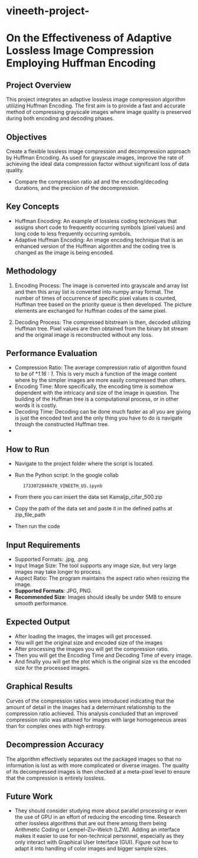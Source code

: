 ﻿# vineeth-project-
# On the Effectiveness of Adaptive Lossless Image Compression Employing Huffman Encoding

## Project Overview
This project integrates an adaptive lossless image compression algorithm utilizing Huffman Encoding. The first aim is to provide a fast and accurate method of compressing grayscale images where image quality is preserved during both encoding and decoding phases.

## Objectives
Create a flexible lossless image compression and decompression approach by Huffman Encoding.
As used for grayscale images, improve the rate of achieving the ideal data compression factor without significant loss of data quality.
- Compare the compression ratio ad and the encoding/decoding durations, and the precision of the decompression.

## Key Concepts
- Huffman Encoding: An example of lossless coding techniques that assigns short code to frequently occurring symbols (pixel values) and long code to less frequently occurring symbols.
- Adaptive Huffman Encoding: An image encoding technique that is an enhanced version of the Huffman algorithm and the coding tree is changed as the image is being encoded.

## Methodology
1. Encoding Process:
   The image is converted into grayscale and array list and then this array list is converted into numpy array format.
   The number of times of occurrence of specific pixel values is counted, Huffman tree based on the priority queue is then developed.
   The picture elements are exchanged for Huffman codes of the same pixel.

2. Decoding Process:
   The compressed bitstream is then, decoded utilizing Huffman tree.
   Pixel values are then obtained from the binary bit stream and the original image is reconstructed without any loss.

## Performance Evaluation
- Compression Ratio: The average compression ratio of algorithm found to be of **1.16 : 1*. This is very much a function of the image content where by the simpler images are more easily compressed than others.
- Encoding Time: More specifically, the encoding time is somehow dependent with the intricacy and size of the image in question. The building of the Huffman tree is a computational process, or in other words it is costly.
- Decoding Time: Decoding can be done much faster as all you are giving is just the encoded text and the only thing you have to do is navigate through the constructed Huffman tree.
- 
## How to Run

- Navigate to the project folder where the script is located.
- Run the Python script: In the google collab
   ```
      1733072840478_VINEETH_US.ipynb
   ```

- From there you can insert the data set
     Kamaljp_cifar_500.zip
- Copy the path of the data set and paste it in the defined paths at zip_file_path
- Then run the code 
  
## Input Requirements
- Supported Formats: .jpg, .png
- Input Image Size: The tool supports any image size, but very large images may take longer to process.
- Aspect Ratio: The program maintains the aspect ratio when resizing the image.
- **Supported Formats**: JPG, PNG.  
- **Recommended Size**: Images should ideally be under 5MB to ensure smooth performance.

## Expected Output
- After loading the images, the images will get processed.
- You will get the original size and encoded size of the images
- After processing the images you will get the compression ratio.
- Then you will get the Encoding Time and  Decoding Time of every image.
- And finally you will get the plot which is the original size vs the encoded size for the processed images.

## Graphical Results
Curves of the compression ratios were introduced indicating that the amount of detail in the images had a determinant relationship to the compression ratio achieved.
This analysis concluded that an improved compression ratio was attained for images with large homogeneous areas than for complex ones with high entropy.

## Decompression Accuracy
The algorithm effectively separates out the packaged images so that no information is lost as with more complicated or diverse images.
The quality of its decompressed images is then checked at a meta-pixel level to ensure that the compression is entirely lossless.

## Future Work
- They should consider studying more about parallel processing or even the use of GPU in an effort of reducing the encoding time.
Research other lossless algorithms that are out there among them being Arithmetic Coding or Lempel–Ziv–Welch (LZW).
Adding an interface makes it easier to use for non-technical personnel, especially as they only interact with Graphical User Interface (GUI).
Figure out how to adapt it into handling of color images and bigger sample sizes.

